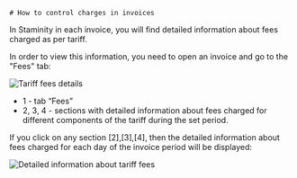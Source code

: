     # How to control charges in invoices

In Staminity in each invoice, you will find detailed information about fees charged as per tariff.

In order to view this information, you need to open an invoice and go to the "Fees" tab:

![Tariff fees details](http://content.staminity.com/assets/images/_new/tariffs/tariff-details.png)

* 1 - tab “Fees”
* 2, 3, 4 - sections with detailed information about fees charged for different components of the tariff during the set period. 

If you click on any section \[2\],\[3\],\[4\], then the detailed information about fees charged for each day of the invoice period will be displayed:

![Detailed information about tariff fees](http://content.staminity.com/assets/images/_new/tariffs/tariff-drill-down.gif)

